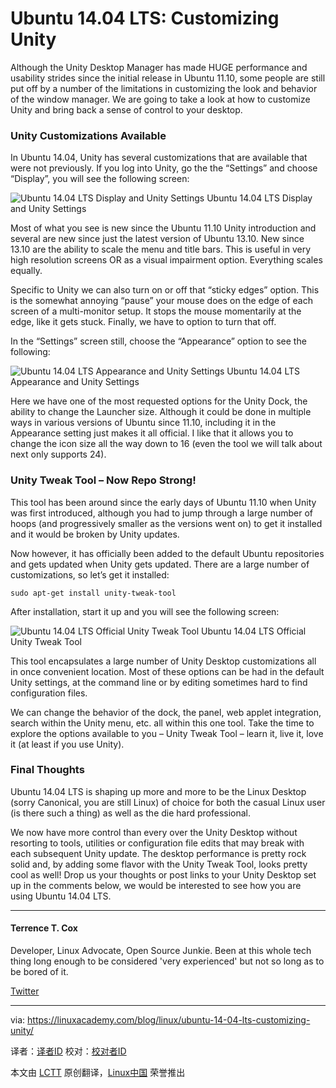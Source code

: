  Ubuntu 14.04 LTS: Customizing Unity
================================================================================
Although the Unity Desktop Manager has made HUGE performance and usability strides since the initial release in Ubuntu 11.10, some people are still put off by a number of the limitations in customizing the look and behavior of the window manager. We are going to take a look at how to customize Unity and bring back a sense of control to your desktop.

### Unity Customizations Available ###

In Ubuntu 14.04, Unity has several customizations that are available that were not previously. If you log into Unity, go the the “Settings” and choose “Display”, you will see the following screen:

![Ubuntu 14.04 LTS Display and Unity Settings](https://linuxacademy.com/blog/wp-content/uploads/2014/06/unitysettings.png)
Ubuntu 14.04 LTS Display and Unity Settings

Most of what you see is new since the Ubuntu 11.10 Unity introduction and several are new since just the latest version of Ubuntu 13.10. New since 13.10 are the ability to scale the menu and title bars. This is useful in very high resolution screens OR as a visual impairment option. Everything scales equally.

Specific to Unity we can also turn on or off that “sticky edges” option. This is the somewhat annoying “pause” your mouse does on the edge of each screen of a multi-monitor setup. It stops the mouse momentarily at the edge, like it gets stuck. Finally, we have to option to turn that off.

In the “Settings” screen still, choose the “Appearance” option to see the following:

![Ubuntu 14.04 LTS Appearance and Unity Settings](https://linuxacademy.com/blog/wp-content/uploads/2014/06/unityappearance.png)
Ubuntu 14.04 LTS Appearance and Unity Settings

Here we have one of the most requested options for the Unity Dock, the ability to change the Launcher size. Although it could be done in multiple ways in various versions of Ubuntu since 11.10, including it in the Appearance setting just makes it all official. I like that it allows you to change the icon size all the way down to 16 (even the tool we will talk about next only supports 24).

### Unity Tweak Tool – Now Repo Strong! ###

This tool has been around since the early days of Ubuntu 11.10 when Unity was first introduced, although you had to jump through a large number of hoops (and progressively smaller as the versions went on) to get it installed and it would be broken by Unity updates.

Now however, it has officially been added to the default Ubuntu repositories and gets updated when Unity gets updated. There are a large number of customizations, so let’s get it installed:

    sudo apt-get install unity-tweak-tool

After installation, start it up and you will see the following screen:

![Ubuntu 14.04 LTS Official Unity Tweak Tool](https://linuxacademy.com/blog/wp-content/uploads/2014/06/unitytweaktool.png)
Ubuntu 14.04 LTS Official Unity Tweak Tool

This tool encapsulates a large number of Unity Desktop customizations all in once convenient location. Most of these options can be had in the default Unity settings, at the command line or by editing sometimes hard to find configuration files.

We can change the behavior of the dock, the panel, web applet integration, search within the Unity menu, etc. all within this one tool. Take the time to explore the options available to you – Unity Tweak Tool – learn it, live it, love it (at least if you use Unity).

### Final Thoughts ###

Ubuntu 14.04 LTS is shaping up more and more to be the Linux Desktop (sorry Canonical, you are still Linux) of choice for both the casual Linux user (is there such a thing) as well as the die hard professional.

We now have more control than every over the Unity Desktop without resorting to tools, utilities or configuration file edits that may break with each subsequent Unity update. The desktop performance is pretty rock solid and, by adding some flavor with the Unity Tweak Tool, looks pretty cool as well! Drop us your thoughts or post links to your Unity Desktop set up in the comments below, we would be interested to see how you are using Ubuntu 14.04 LTS.

----------

#### Terrence T. Cox ####

Developer, Linux Advocate, Open Source Junkie. Been at this whole tech thing long enough to be considered 'very experienced' but not so long as to be bored of it. 

[Twitter][1]

--------------------------------------------------------------------------------

via: https://linuxacademy.com/blog/linux/ubuntu-14-04-lts-customizing-unity/

译者：[译者ID](https://github.com/译者ID) 校对：[校对者ID](https://github.com/校对者ID)

本文由 [LCTT](https://github.com/LCTT/TranslateProject) 原创翻译，[Linux中国](http://linux.cn/) 荣誉推出

[1]:https://twitter.com/mourngrymtc/
